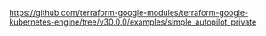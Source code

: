 https://github.com/terraform-google-modules/terraform-google-kubernetes-engine/tree/v30.0.0/examples/simple_autopilot_private